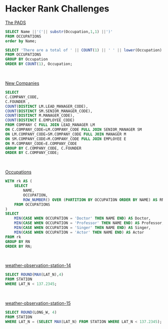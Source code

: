
# Hacker Rank Challenges 


[The PADS](https://www.hackerrank.com/challenges/the-pads/problem)


```sql
SELECT Name ||'('|| substr(Occupation,1,1) ||')'
FROM OCCUPATIONS 
order by Name;

SELECT 'There are a total of ' || COUNT(1) || ' ' || lower(Occupation) ||'s.'
FROM OCCUPATIONS
GROUP BY Occupation
ORDER BY COUNT(1), Occupation;
```

<br /> 



[New Companies](https://www.hackerrank.com/challenges/the-company/problem)


```sql
SELECT 
C.COMPANY_CODE, 
C.FOUNDER , 
COUNT(DISTINCT LM.LEAD_MANAGER_CODE), 
COUNT(DISTINCT SM.SENIOR_MANAGER_CODE),
COUNT(DISTINCT M.MANAGER_CODE), 
COUNT(DISTINCT E.EMPLOYEE_CODE)
FROM COMPANY C FULL JOIN LEAD_MANAGER LM
ON C.COMPANY_CODE=LM.COMPANY_CODE FULL JOIN SENIOR_MANAGER SM
ON LM.COMPANY_CODE=SM.COMPANY_CODE FULL JOIN MANAGER M
ON SM.COMPANY_CODE=M.COMPANY_CODE FULL JOIN EMPLOYEE E
ON M.COMPANY_CODE=E.COMPANY_CODE
GROUP BY C.COMPANY_CODE, C.FOUNDER
ORDER BY C.COMPANY_CODE;
```

<br /> 



[Occupations](https://www.hackerrank.com/challenges/occupations/problem)


```sql
WITH rk AS (
    SELECT 
        NAME,
        OCCUPATION,
        ROW_NUMBER() OVER (PARTITION BY OCCUPATION ORDER BY NAME) AS RN
    FROM OCCUPATIONS
)
SELECT 
    MIN(CASE WHEN OCCUPATION = 'Doctor' THEN NAME END) AS Doctor,
    MIN(CASE WHEN OCCUPATION = 'Professor' THEN NAME END) AS Professor,
    MIN(CASE WHEN OCCUPATION = 'Singer' THEN NAME END) AS Singer,
    MIN(CASE WHEN OCCUPATION = 'Actor' THEN NAME END) AS Actor
FROM rk
GROUP BY RN
ORDER BY RN;
```

<br /> 



[weather-observation-station-14](https://www.hackerrank.com/challenges/weather-observation-station-14/problem)


```sql
SELECT ROUND(MAX(LAT_N),4)
FROM STATION
WHERE LAT_N < 137.2345;
```

<br /> 



[weather-observation-station-15](https://www.hackerrank.com/challenges/weather-observation-station-15/problem)


```sql
SELECT ROUND(LONG_W, 4)  
FROM STATION  
WHERE LAT_N = (SELECT MAX(LAT_N) FROM STATION WHERE LAT_N < 137.2345);
```

<br /> 
